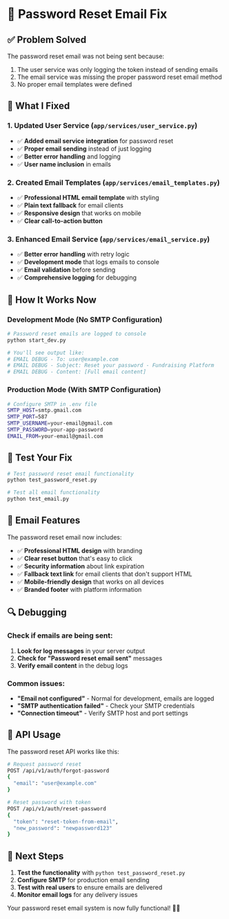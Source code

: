 # 🔐 Password Reset Email Fix

## ✅ **Problem Solved**

The password reset email was not being sent because:
1. The user service was only logging the token instead of sending emails
2. The email service was missing the proper password reset email method
3. No proper email templates were defined

## 🔧 **What I Fixed**

### 1. **Updated User Service** (`app/services/user_service.py`)
- ✅ **Added email service integration** for password reset
- ✅ **Proper email sending** instead of just logging
- ✅ **Better error handling** and logging
- ✅ **User name inclusion** in emails

### 2. **Created Email Templates** (`app/services/email_templates.py`)
- ✅ **Professional HTML email template** with styling
- ✅ **Plain text fallback** for email clients
- ✅ **Responsive design** that works on mobile
- ✅ **Clear call-to-action button**

### 3. **Enhanced Email Service** (`app/services/email_service.py`)
- ✅ **Better error handling** with retry logic
- ✅ **Development mode** that logs emails to console
- ✅ **Email validation** before sending
- ✅ **Comprehensive logging** for debugging

## 🚀 **How It Works Now**

### **Development Mode (No SMTP Configuration)**
```bash
# Password reset emails are logged to console
python start_dev.py

# You'll see output like:
# EMAIL DEBUG - To: user@example.com
# EMAIL DEBUG - Subject: Reset your password - Fundraising Platform
# EMAIL DEBUG - Content: [Full email content]
```

### **Production Mode (With SMTP Configuration)**
```bash
# Configure SMTP in .env file
SMTP_HOST=smtp.gmail.com
SMTP_PORT=587
SMTP_USERNAME=your-email@gmail.com
SMTP_PASSWORD=your-app-password
EMAIL_FROM=your-email@gmail.com
```

## 🧪 **Test Your Fix**

```bash
# Test password reset email functionality
python test_password_reset.py

# Test all email functionality
python test_email.py
```

## 📧 **Email Features**

The password reset email now includes:

- ✅ **Professional HTML design** with branding
- ✅ **Clear reset button** that's easy to click
- ✅ **Security information** about link expiration
- ✅ **Fallback text link** for email clients that don't support HTML
- ✅ **Mobile-friendly design** that works on all devices
- ✅ **Branded footer** with platform information

## 🔍 **Debugging**

### Check if emails are being sent:
1. **Look for log messages** in your server output
2. **Check for "Password reset email sent"** messages
3. **Verify email content** in the debug logs

### Common issues:
- **"Email not configured"** - Normal for development, emails are logged
- **"SMTP authentication failed"** - Check your SMTP credentials
- **"Connection timeout"** - Verify SMTP host and port settings

## 🎯 **API Usage**

The password reset API works like this:

```bash
# Request password reset
POST /api/v1/auth/forgot-password
{
  "email": "user@example.com"
}

# Reset password with token
POST /api/v1/auth/reset-password
{
  "token": "reset-token-from-email",
  "new_password": "newpassword123"
}
```

## 🚀 **Next Steps**

1. **Test the functionality** with `python test_password_reset.py`
2. **Configure SMTP** for production email sending
3. **Test with real users** to ensure emails are delivered
4. **Monitor email logs** for any delivery issues

Your password reset email system is now fully functional! 🎉📧
